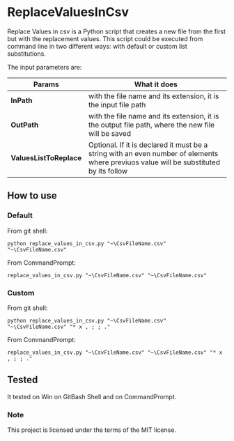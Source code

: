 # **ReplaceValuesInCsv**

Replace Values in csv is a Python script that creates a new file from the first but with the replacement values.
This script could be executed from command line in two different ways: with default or custom list substitutions.

The input parameters are:

| Params | What it does |
| ------ | ------------ |
| **InPath** | with the file name and its extension, it is the input file path |
| **OutPath** | with the file name and its extension, it is the output file path, where the new file will be saved |
| **ValuesListToReplace** | Optional. If it is declared it must be a string with an even number of elements where previuos value will be substituted by its follow |


## **How to use**

### Default
From git shell:
```
python replace_values_in_csv.py "~\CsvFileName.csv" "~\CsvFileName.csv"
```

From CommandPrompt:
```
replace_values_in_csv.py "~\CsvFileName.csv" "~\CsvFileName.csv"
```

### Custom
From git shell:
```
python replace_values_in_csv.py "~\CsvFileName.csv" "~\CsvFileName.csv" "* x , ; ; ."
```

From CommandPrompt:
```
replace_values_in_csv.py "~\CsvFileName.csv" "~\CsvFileName.csv" "* x , ; ; ."
```

## Tested
It tested on Win on GitBash Shell and on CommandPrompt.


### Note
This project is licensed under the terms of the MIT license.
